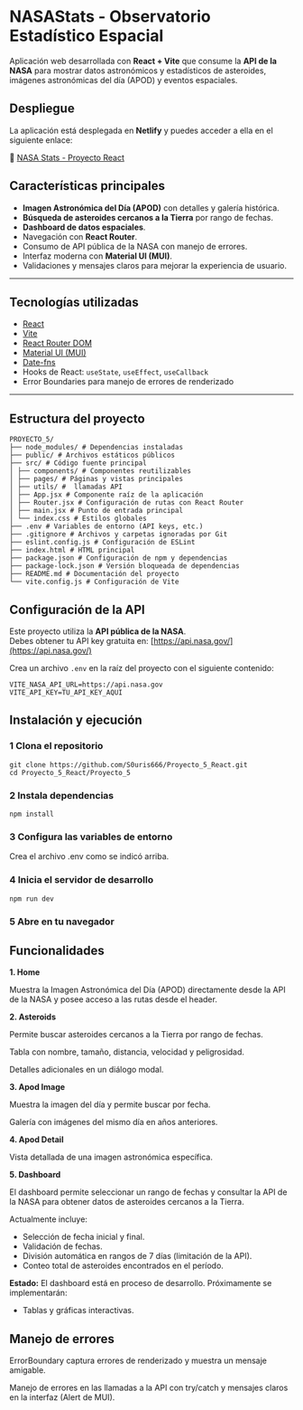 # NASAStats - Observatorio Estadístico Espacial

Aplicación web desarrollada con **React + Vite** que consume la **API de la NASA** para mostrar datos astronómicos y estadísticos de asteroides, imágenes astronómicas del día (APOD) y eventos espaciales.

##  Despliegue

La aplicación está desplegada en **Netlify** y puedes acceder a ella en el siguiente enlace:  

🔗 [NASA Stats - Proyecto React](https://nasastats.netlify.app)

##  Características principales

- **Imagen Astronómica del Día (APOD)** con detalles y galería histórica.
- **Búsqueda de asteroides cercanos a la Tierra** por rango de fechas.
- **Dashboard de datos espaciales**.
- Navegación con **React Router**.
- Consumo de API pública de la NASA con manejo de errores.
- Interfaz moderna con **Material UI (MUI)**.
- Validaciones y mensajes claros para mejorar la experiencia de usuario.

---

##  Tecnologías utilizadas

- [React](https://react.dev/)
- [Vite](https://vitejs.dev/)
- [React Router DOM](https://reactrouter.com/)
- [Material UI (MUI)](https://mui.com/)
- [Date-fns](https://date-fns.org/)
- Hooks de React: `useState`, `useEffect`, `useCallback`
- Error Boundaries para manejo de errores de renderizado

---

##  Estructura del proyecto
```text
PROYECTO_5/
├── node_modules/ # Dependencias instaladas
├── public/ # Archivos estáticos públicos
├── src/ # Código fuente principal
│ ├── components/ # Componentes reutilizables
│ ├── pages/ # Páginas y vistas principales
│ ├── utils/ #  llamadas API
│ ├── App.jsx # Componente raíz de la aplicación
│ ├── Router.jsx # Configuración de rutas con React Router
│ ├── main.jsx # Punto de entrada principal
│ └── index.css # Estilos globales
├── .env # Variables de entorno (API keys, etc.)
├── .gitignore # Archivos y carpetas ignoradas por Git
├── eslint.config.js # Configuración de ESLint
├── index.html # HTML principal
├── package.json # Configuración de npm y dependencias
├── package-lock.json # Versión bloqueada de dependencias
├── README.md # Documentación del proyecto
└── vite.config.js # Configuración de Vite

```
##  Configuración de la API

Este proyecto utiliza la **API pública de la NASA**.  
Debes obtener tu API key gratuita en: [https://api.nasa.gov/](https://api.nasa.gov/)

Crea un archivo `.env` en la raíz del proyecto con el siguiente contenido:

```env
VITE_NASA_API_URL=https://api.nasa.gov
VITE_API_KEY=TU_API_KEY_AQUI
```
## Instalación y ejecución 

### 1 Clona el repositorio
```env
git clone https://github.com/S0uris666/Proyecto_5_React.git
cd Proyecto_5_React/Proyecto_5
```
### 2 Instala dependencias
```env
npm install
```
### 3 Configura las variables de entorno

Crea el archivo .env como se indicó arriba.

### 4 Inicia el servidor de desarrollo
 ```env
 npm run dev
```
 ### 5 Abre en tu navegador

 ## Funcionalidades

 **1. Home**

Muestra la Imagen Astronómica del Día (APOD) directamente desde la API de la NASA y posee acceso a las rutas desde el header.

**2. Asteroids**

Permite buscar asteroides cercanos a la Tierra por rango de fechas.

Tabla con nombre, tamaño, distancia, velocidad y peligrosidad.

Detalles adicionales en un diálogo modal.

**3. Apod Image**

Muestra la imagen del día y permite buscar por fecha.

Galería con imágenes del mismo día en años anteriores.

**4. Apod Detail**

Vista detallada de una imagen astronómica específica.

**5. Dashboard**

El dashboard permite seleccionar un rango de fechas y consultar la API de la NASA para obtener datos de asteroides cercanos a la Tierra.

Actualmente incluye:
- Selección de fecha inicial y final.
- Validación de fechas.
- División automática en rangos de 7 días (limitación de la API).
- Conteo total de asteroides encontrados en el período.

**Estado:** El dashboard está en proceso de desarrollo. Próximamente se implementarán:
- Tablas y gráficas interactivas.

## Manejo de errores

ErrorBoundary captura errores de renderizado y muestra un mensaje amigable.

Manejo de errores en las llamadas a la API con try/catch y mensajes claros en la interfaz (Alert de MUI).